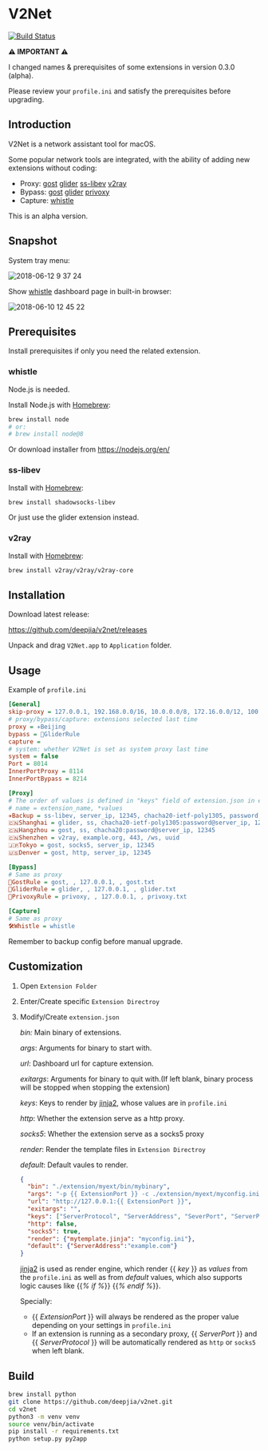 # V2Net
[![Build Status](https://travis-ci.org/deepjia/v2net.svg?branch=master)](https://travis-ci.org/deepjia/v2net)

**⚠️ IMPORTANT ⚠️**

I changed names & prerequisites of some extensions in version 0.3.0 (alpha).

Please review your `profile.ini` and satisfy the prerequisites before upgrading.

## Introduction
V2Net is a network assistant tool for macOS.

Some popular network tools are integrated, with the ability of adding new extensions without coding:

* Proxy:
[gost](https://github.com/ginuerzh/gost/tree/2.6)
[glider](https://github.com/nadoo/glider)
[ss-libev](https://github.com/shadowsocks/shadowsocks-libev)
[v2ray](https://www.v2ray.com)
* Bypass:
[gost](https://github.com/ginuerzh/gost/tree/2.6)
[glider](https://github.com/nadoo/glider)
[privoxy](https://www.privoxy.org)
* Capture:
[whistle](https://github.com/avwo/whistle)

This is an alpha version.



## Snapshot
System tray menu:

![2018-06-12 9 37 24](https://user-images.githubusercontent.com/1452602/41293869-126d75f6-6e89-11e8-86a3-a1854d9c6abc.png)

Show [whistle](https://github.com/avwo/whistle) dashboard page in built-in browser:

![2018-06-10 12 45 22](https://user-images.githubusercontent.com/1452602/41194011-ba955c06-6c47-11e8-9419-3795d344de15.png)

## Prerequisites
Install prerequisites if only you need the related extension.
### whistle

Node.js is needed.

Install Node.js with [Homebrew](https://brew.sh/):

```bash
brew install node
# or:
# brew install node@8
```

Or download installer from <https://nodejs.org/en/>

### ss-libev
Install with [Homebrew](https://brew.sh/):

```bash
brew install shadowsocks-libev
```

Or just use the glider extension instead.

### v2ray
Install with [Homebrew](https://brew.sh/):

```bash
brew install v2ray/v2ray/v2ray-core
```


## Installation
Download latest release:

<https://github.com/deepjia/v2net/releases>

Unpack and drag `V2Net.app` to `Application` folder.

## Usage
Example of `profile.ini`

```ini
[General]
skip-proxy = 127.0.0.1, 192.168.0.0/16, 10.0.0.0/8, 172.16.0.0/12, 100.64.0.0/10, localhost, *.local, ::ffff:0:0:0:0/1, ::ffff:128:0:0:0/1
# proxy/bypass/capture: extensions selected last time
proxy = ✈️Beijing
bypass = 🚄GliderRule
capture =
# system: whether V2Net is set as system proxy last time
system = false
Port = 8014
InnerPortProxy = 8114
InnerPortBypass = 8214

[Proxy]
# The order of values is defined in "keys" field of extension.json in extension folders
# name = extension_name, *values
✈️Backup = ss-libev, server_ip, 12345, chacha20-ietf-poly1305, password, 60, tfo=true
🇨🇳Shanghai = glider, ss, chacha20-ietf-poly1305:password@server_ip, 12345
🇨🇳Hangzhou = gost, ss, chacha20:password@server_ip, 12345
🇨🇳Shenzhen = v2ray, example.org, 443, /ws, uuid
🇯🇵Tokyo = gost, socks5, server_ip, 12345
🇺🇸Denver = gost, http, server_ip, 12345

[Bypass]
# Same as proxy
🚄GostRule = gost, , 127.0.0.1, , gost.txt
🚄GliderRule = glider, , 127.0.0.1, , glider.txt
🚄PrivoxyRule = privoxy, , 127.0.0.1, , privoxy.txt

[Capture]
# Same as proxy
🛠️Whistle = whistle

```

Remember to backup config before manual upgrade.

## Customization

1. Open `Extension Folder`

2. Enter/Create specific `Extension Directroy`

3. Modify/Create `extension.json`

   *bin:* Main binary of extensions.

   *args*: Arguments for binary to start with.

   *url*: Dashboard url for capture extension.

   *exitargs*: Arguments for binary to quit with.(If left blank, binary process  will be stopped when stopping the extension)

   *keys*: Keys to render by [jinja2](http://jinja.pocoo.org), whose values are in `profile.ini`

   *http*: Whether the extension serve as a http proxy.

   *socks5*: Whether the extension serve as a socks5 proxy

   *render*: Render the template files in `Extension Directroy`

   *default*: Default vaules to render.

   ```json
   {
     "bin": "./extension/myext/bin/mybinary",
     "args": "-p {{ ExtensionPort }} -c ./extension/myext/myconfig.ini",
     "url": "http://127.0.0.1:{{ ExtensionPort }}",
     "exitargs": "",
     "keys": ["ServerProtocol", "ServerAddress", "SeverPort", "ServerPassword"],
     "http": false,
     "socks5": true,
     "render": {"mytemplate.jinja": "myconfig.ini"},
     "default": {"ServerAddress":"example.com"}
   }
   ```

   [jinja2](http://jinja.pocoo.org) is used as render engine, which render {{ *key* }} as *values* from the `profile.ini` as well as from *default* values, which also supports logic causes like {{*% if  %*}} {{*% endif %*}}.

   Specially:

      - {{ *ExtensionPort* }} will always be rendered as the proper value depending on your settings in `profile.ini`
      - If an extension is running as a secondary proxy, {{ *ServerPort* }} and {{ *ServerProtocol* }} will be automatically rendered as `http` or `socks5` when left blank.


## Build

```bash
brew install python
git clone https://github.com/deepjia/v2net.git
cd v2net
python3 -m venv venv
source venv/bin/activate
pip install -r requirements.txt
python setup.py py2app
```
